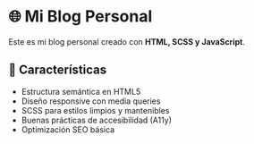 # 🌐 Mi Blog Personal

Este es mi blog personal creado con **HTML, SCSS y JavaScript**.

## 🚀 Características
- Estructura semántica en HTML5
- Diseño responsive con media queries
- SCSS para estilos limpios y mantenibles
- Buenas prácticas de accesibilidad (A11y)
- Optimización SEO básica
